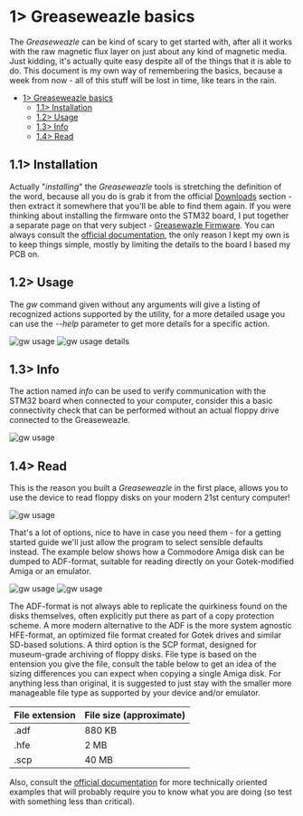# 1> Greaseweazle basics
The *Greaseweazle* can be kind of scary to get started with, after all it works with the raw magnetic flux layer on just about any kind of magnetic media. Just kidding, it's actually quite easy despite all of the things that it is able to do. This document is my own way of remembering the basics, because a week from now - all of this stuff will be lost in time, like tears in the rain.

- [1> Greaseweazle basics](#1-greaseweazle-basics)
  - [1.1> Installation](#11-installation)
  - [1.2> Usage](#12-usage)
  - [1.3> Info](#13-info)
  - [1.4> Read](#14-read)

## 1.1> Installation
Actually "*installing*" the *Greaseweazle* tools is stretching the definition of the word, because all you do is grab it from the official [Downloads](https://github.com/keirf/Greaseweazle/wiki/Downloads) section - then extract it somewhere that you'll be able to find them again. If you were thinking about installing the firmware onto the STM32 board, I put together a separate page on that very subject - [Greasewazle Firmware](https://github.com/tebl/Amiga-DrawBridge/blob/main/documentation/greaseweazle_firmware.md). You can always consult the [official documentation](https://github.com/keirf/Greaseweazle/wiki/Firmware-Programming), the only reason I kept my own is to keep things simple, mostly by limiting the details to the board I based my PCB on.

## 1.2> Usage
The *gw* command given without any arguments will give a listing of recognized actions supported by the utility, for a more detailed usage you can use the *--help* parameter to get more details for a specific action.

![gw usage](https://github.com/tebl/Amiga-DrawBridge/raw/main/gallery/gw_usage.png)
![gw usage details](https://github.com/tebl/Amiga-DrawBridge/raw/main/gallery/gw_usage_detail.png)

## 1.3> Info
The action named *info* can be used to verify communication with the STM32 board when connected to your computer, consider this a basic connectivity check that can be performed without an actual floppy drive connected to the Greaseweazle.

![gw usage](https://github.com/tebl/Amiga-DrawBridge/raw/main/gallery/gw_info.png)

## 1.4> Read
This is the reason you built a *Greaseweazle* in the first place, allows you to use the device to read floppy disks on your modern 21st century computer!

![gw usage](https://github.com/tebl/Amiga-DrawBridge/raw/main/gallery/gw_read_001.png)

That's a lot of options, nice to have in case you need them - for a getting started guide we'll just allow the program to select sensible defaults instead. The example below shows how a Commodore Amiga disk can be dumped to ADF-format, suitable for reading directly on your Gotek-modified Amiga or an emulator. 

![gw usage](https://github.com/tebl/Amiga-DrawBridge/raw/main/gallery/gw_read_002.png)
![gw usage](https://github.com/tebl/Amiga-DrawBridge/raw/main/gallery/gw_read_003.png)

The ADF-format is not always able to replicate the quirkiness found on the disks themselves, often explicitly put there as part of a copy protection scheme. A more modern alternative to the ADF is the more system agnostic HFE-format, an optimized file format created for Gotek drives and similar SD-based solutions. A third option is the SCP format, designed for museum-grade archiving of floppy disks. File type is based on the entension you give the file, consult the table below to get an idea of the sizing differences you can expect when copying a single Amiga disk. For anything less than original, it is suggested to just stay with the smaller more manageable file type as supported by your device and/or emulator.

| File extension | File size (approximate) |
| -------------- | ----------------------- |
| .adf           | 880 KB                  |
| .hfe           | 2 MB                    |
| .scp           | 40 MB                   |

Also, consult the [official documentation](https://github.com/keirf/Greaseweazle/wiki/Getting-Started) for more technically oriented examples that will probably require you to know what you are doing (so test with something less than critical).